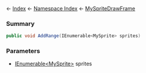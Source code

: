 ← [Index](Api-Index) ← [Namespace Index](Namespace-Index) ← [MySpriteDrawFrame](VRage.Game.GUI.TextPanel.MySpriteDrawFrame)

### Summary

```csharp
public void AddRange(IEnumerable<MySprite> sprites)
```

### Parameters

* [IEnumerable\<MySprite>](https://docs.microsoft.com/en-us/dotnet/api/System.Collections.Generic.IEnumerable-1?view=netframework-4.6) sprites
